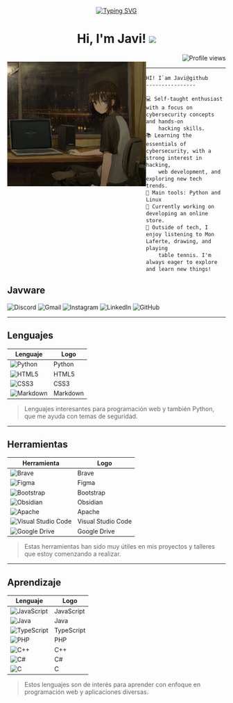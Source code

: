 <p align="center">
  <a href="https://github.com/MikaboshiDev">
    <img src="https://readme-typing-svg.demolab.com?font=Fira+Code&pause=1000&color=fefc00ff&center=falso&vCenter=falso&repeat=cierto&width=435&lines=desarrollador+frontend+con+ganas+de;+saber+muchas+cosas;+estudio+ciberseguridad+redteam;++++BIENVENIDOS" alt="Typing SVG"/>
  </a>
</p>
<h1 align="center">
Hi, I'm Javi!
  <img src="https://media.giphy.com/media/hvRJCLFzcasrR4ia7z/giphy.gif" width="30"></h1>
 <!--<img src="https://komarev.com/ghpvc/?username=I-am-vishalmaurya&label=Profile%20Views&color=0e75b6&style=flat" align='right' alt="vishalmaurya" />-->
 <img src="https://gpvc.arturio.dev/I-am-vishalmaurya" alt="Profile views" align='right'/> <a href="https://github.com/I-am-vishalmaurya/I-am-vishalmaurya/"> </a> 
<br/>

<img align="left" src="https://github.com/I-am-vishalmaurya/I-am-vishalmaurya/blob/main/cropped_image.png" alt="Unfortunately I didn't find the author of the pic, feel to open a pull request if found" width="320" />
<hr>

```
HI! I`am Javi@github
----------------

💻 Self-taught enthusiast with a focus on cybersecurity concepts and hands-on
    hacking skills.
📚 Learning the essentials of cybersecurity, with a strong interest in hacking,
    web development, and exploring new tech trends.
🔧 Main tools: Python and Linux
🌟 Currently working on developing an online store.
🎨 Outside of tech, I enjoy listening to Mon Laferte, drawing, and playing
    table tennis. I'm always eager to explore and learn new things!
```
## Javware

![Discord](https://img.shields.io/badge/Discord-%235865F2.svg?style=for-the-badge&logo=discord&logoColor=white&color=black&)
![Gmail](https://img.shields.io/badge/Gmail-D14836?style=for-the-badge&logo=gmail&logoColor=white&color=yellow)
![Instagram](https://img.shields.io/badge/Instagram-%23E4405F.svg?style=for-the-badge&logo=Instagram&logoColor=white&color=black)
![LinkedIn](https://img.shields.io/badge/linkedin-%230077B5.svg?style=for-the-badge&logo=linkedin&logoColor=white&color=yellow)
![GitHub](https://img.shields.io/badge/github-%23121011.svg?style=for-the-badge&logo=github&logoColor=white)

---

## Lenguajes

| Lenguaje | Logo |
| --- | --- |
| ![Python](https://img.shields.io/badge/python-3670A0?style=for-the-badge&logo=python&logoColor=ffdd54&color=black) | Python |
| ![HTML5](https://img.shields.io/badge/html5-%23E34F26.svg?style=for-the-badge&logo=html5&logoColor=white&color=yellow) | HTML5 |
| ![CSS3](https://img.shields.io/badge/css3-%231572B6.svg?style=for-the-badge&logo=css3&logoColor=white&color=yellow) | CSS3 |
| ![Markdown](https://img.shields.io/badge/markdown-%23000000.svg?style=for-the-badge&logo=markdown&logoColor=white) | Markdown |

> Lenguajes interesantes para programación web y también Python, que me ayuda con temas de seguridad.

---

## Herramientas

| Herramienta | Logo |
| --- | --- |
| ![Brave](https://img.shields.io/badge/Brave-FB542B?style=for-the-badge&logo=Brave&logoColor=white&color=black) | Brave |
| ![Figma](https://img.shields.io/badge/figma-%23F24E1E.svg?style=for-the-badge&logo=figma&logoColor=white&color=yellow) | Figma |
| ![Bootstrap](https://img.shields.io/badge/bootstrap-%238511FA.svg?style=for-the-badge&logo=bootstrap&logoColor=white&color=yellow) | Bootstrap |
| ![Obsidian](https://img.shields.io/badge/Obsidian-%23483699.svg?style=for-the-badge&logo=obsidian&logoColor=white&color=yellow) | Obsidian |
| ![Apache](https://img.shields.io/badge/apache-%23D42029.svg?style=for-the-badge&logo=apache&logoColor=white&color=black) | Apache |
| ![Visual Studio Code](https://img.shields.io/badge/Visual%20Studio%20Code-0078d7.svg?style=for-the-badge&logo=visual-studio-code&logoColor=white&color=yellow) | Visual Studio Code |
| ![Google Drive](https://img.shields.io/badge/Google%20Drive-4285F4?style=for-the-badge&logo=googledrive&logoColor=white&color=black) | Google Drive |

> Estas herramientas han sido muy útiles en mis proyectos y talleres que estoy comenzando a realizar.

---

## Aprendizaje

| Lenguaje | Logo |
| --- | --- |
| ![JavaScript](https://img.shields.io/badge/javascript-%23323330.svg?style=for-the-badge&logo=javascript&logoColor=%23F7DF1E&color=black) | JavaScript |
| ![Java](https://img.shields.io/badge/java-%23ED8B00.svg?style=for-the-badge&logo=openjdk&logoColor=white&color=yellow) | Java |
| ![TypeScript](https://img.shields.io/badge/typescript-%23007ACC.svg?style=for-the-badge&logo=typescript&logoColor=white&color=black) | TypeScript |
| ![PHP](https://img.shields.io/badge/php-%23777BB4.svg?style=for-the-badge&logo=php&logoColor=white&color=yellow) | PHP |
| ![C++](https://img.shields.io/badge/c++-%2300599C.svg?style=for-the-badge&logo=c%2B%2B&logoColor=white&color=black) | C++ |
| ![C#](https://img.shields.io/badge/c%23-%23239120.svg?style=for-the-badge&logo=c-sharp&logoColor=white&color=yellow) | C# |
| ![C](https://img.shields.io/badge/c-%2300599C.svg?style=for-the-badge&logo=c&logoColor=white&color=black) | C |

> Estos lenguajes son de interés para aprender con enfoque en programación web y aplicaciones diversas.
